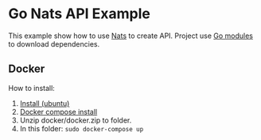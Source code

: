 Go Nats API Example
=====================

This example show how to use [Nats](https://www.nats.io/) to create API.
Project use [Go modules](https://github.com/golang/go/wiki/Modules) to download dependencies.

Docker
-----------------------------------
How to install: 
 1. [Install (ubuntu)](https://docs.docker.com/install/linux/docker-ce/ubuntu/)
 2. [Docker compose install](https://docs.docker.com/compose/install/)
 3. Unzip docker/docker.zip to folder.
 4. In this folder: `sudo docker-compose up`